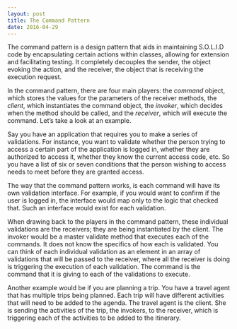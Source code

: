 ```yaml
---
layout: post
title: The Command Pattern
date: 2016-04-29
---
```


The command pattern is a design pattern that aids in maintaining S.O.L.I.D code by encapsulating certain actions within classes, allowing for extension and facilitating testing. It completely decouples the sender, the object evoking the action, and the receiver, the object that is receiving the execution request. 

In the command pattern, there are four main players: the *command* object, which stores the values for the parameters  of the receiver methods, the *client*, which instantiates the command object, the *invoker*, which decides when the method should be called, and the *receiver*, which will execute the command. Let’s take a look at an example.

Say you have an application that requires you to make a series of validations. For instance, you want to validate whether the person trying to access a certain part of the application is logged in, whether they are authorized to access it, whether they know the current access code, etc. So you have a list of six or seven conditions that the person wishing to access needs to meet before they are granted access. 

The way that the command pattern works, is each command will have its own validation interface. For example, if you would want to confirm if the user is logged in, the interface would map only to the logic that checked that. Such an interface would exist for each validation. 

When drawing back to the players in the command pattern, these individual validations are the receivers; they are being instantiated by the client. The invoker would be a master validate method that executes each of the commands. It does not know the specifics of how each is validated. You can think of each individual validation as an element in an array of validations that will be passed to the receiver, where all the receiver is doing is triggering the execution of each validation. The command is the command that it is giving to each of the validations to execute. 

Another example would be if you are planning a trip. You have a travel agent that has multiple trips being planned. Each trip will have different activities that will need to be added to the agenda. The travel agent is the client. She is sending the activities of the trip, the invokers, to the receiver, which is triggering each of the activities to be added to the itinerary. 
